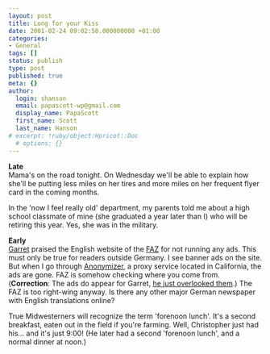 ```yaml
---
layout: post
title: Long for your Kiss
date: 2001-02-24 09:02:50.000000000 +01:00
categories:
- General
tags: []
status: publish
type: post
published: true
meta: {}
author:
  login: shanson
  email: papascott-wp@gmail.com
  display_name: PapaScott
  first_name: Scott
  last_name: Hanson
# excerpt: !ruby/object:Hpricot::Doc
  # options: {}
---
```

<p><b>Late</b><br />
Mama's on the road tonight. On Wednesday we'll be able to explain how she'll be putting less miles on her tires and more miles on her frequent flyer card in the coming months.</p>
<p>In the 'now I feel really old' department, my parents told me about a high school classmate of mine (she graduated a year later than I) who will be retiring this year. Yes, she was in the military.</p>
<p><b>Early</b><br />
<a href="http://www.dangerousmeta.com">Garret</a> praised the English website of the <a href="http://www.faz.net">FAZ</a> for not running any ads. This must only be true for readers outside Germany. I see banner ads on the site. But when I go through <a href="http://www.anonymizer.com">Anonymizer</a>, a proxy service located in California, the ads are gone. FAZ is somehow checking where you come from. (<b>Correction</b>: The ads do appear for Garret, <a href="http://www.dangerousmeta.com/discuss/00000272?expand_all=1">he just overlooked them</a>.) The FAZ is too right-wing anyway. Is there any other major German newspaper with English translations online?</p>
<p>True Midwesterners will recognize the term 'forenoon lunch'. It's a second breakfast, eaten out in the field if you're farming. Well, Christopher just had his... and it's just 9:00! (He later had a second 'forenoon lunch', and a normal dinner at noon.)</p>
